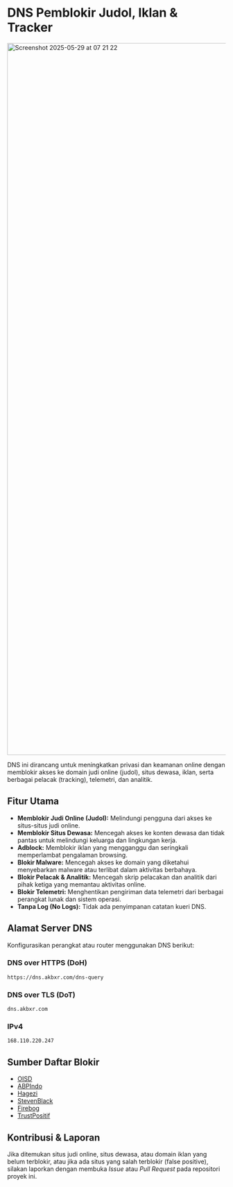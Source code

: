 # DNS Pemblokir Judol, Iklan & Tracker

<img width="1642" alt="Screenshot 2025-05-29 at 07 21 22" src="https://github.com/user-attachments/assets/2a43d60f-bb7f-49e8-90f4-b90997340514" />

DNS ini dirancang untuk meningkatkan privasi dan keamanan online dengan memblokir akses ke domain judi online (judol), situs dewasa, iklan, serta berbagai pelacak (tracking), telemetri, dan analitik.

## Fitur Utama

*   **Memblokir Judi Online (Judol):** Melindungi pengguna dari akses ke situs-situs judi online.
*   **Memblokir Situs Dewasa:** Mencegah akses ke konten dewasa dan tidak pantas untuk melindungi keluarga dan lingkungan kerja.
*   **Adblock:** Memblokir iklan yang mengganggu dan seringkali memperlambat pengalaman browsing.
*   **Blokir Malware:** Mencegah akses ke domain yang diketahui menyebarkan malware atau terlibat dalam aktivitas berbahaya.
*   **Blokir Pelacak & Analitik:** Mencegah skrip pelacakan dan analitik dari pihak ketiga yang memantau aktivitas online.
*   **Blokir Telemetri:** Menghentikan pengiriman data telemetri dari berbagai perangkat lunak dan sistem operasi.
*   **Tanpa Log (No Logs):** Tidak ada penyimpanan catatan kueri DNS.

## Alamat Server DNS

Konfigurasikan perangkat atau router menggunakan DNS berikut:

### DNS over HTTPS (DoH)
~~~
https://dns.akbxr.com/dns-query
~~~

### DNS over TLS (DoT)
~~~
dns.akbxr.com
~~~

### IPv4
~~~
168.110.220.247
~~~

## Sumber Daftar Blokir

- [OISD](https://oisd.nl)
- [ABPIndo](https://github.com/abpindo/indonesianadblockrules)
- [Hagezi](https://github.com/hagezi/dns-blocklists)
- [StevenBlack](https://github.com/StevenBlack/hosts)
- [Firebog](https://firebog.net/)
- [TrustPositif](https://github.com/alsyundawy/TrustPositif)

## Kontribusi & Laporan

Jika ditemukan situs judi online, situs dewasa, atau domain iklan yang belum terblokir, atau jika ada situs yang salah terblokir (false positive), silakan laporkan dengan membuka *Issue* atau *Pull Request* pada repositori proyek ini.
